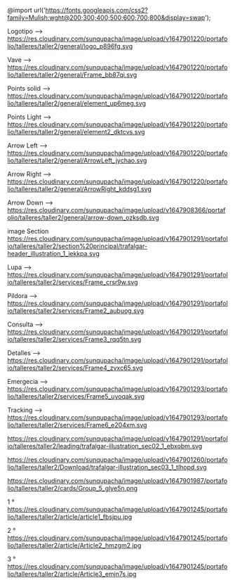 <!-- Font Family -->
@import url('https://fonts.googleapis.com/css2?family=Mulish:wght@200;300;400;500;600;700;800&display=swap');


<!-- Generals -->
Logotipo --> https://res.cloudinary.com/sunqupacha/image/upload/v1647901220/portafolio/talleres/taller2/general/logo_p896fg.svg


Vave --> https://res.cloudinary.com/sunqupacha/image/upload/v1647901220/portafolio/talleres/taller2/general/Frame_bb87qi.svg

Points solid --> https://res.cloudinary.com/sunqupacha/image/upload/v1647901220/portafolio/talleres/taller2/general/element_up6meg.svg

Points Light -->  https://res.cloudinary.com/sunqupacha/image/upload/v1647901220/portafolio/talleres/taller2/general/element2_dktcvs.svg

Arrow Left --> https://res.cloudinary.com/sunqupacha/image/upload/v1647901220/portafolio/talleres/taller2/general/ArrowLeft_jychao.svg

Arrow Right --> https://res.cloudinary.com/sunqupacha/image/upload/v1647901220/portafolio/talleres/taller2/general/ArrowRight_kddsg1.svg

Arrow Down --> https://res.cloudinary.com/sunqupacha/image/upload/v1647908366/portafolio/talleres/taller2/general/arrow-down_ozksdb.svg

<!-- Section Principal -->
image Section https://res.cloudinary.com/sunqupacha/image/upload/v1647901291/portafolio/talleres/taller2/section%20principal/trafalgar-header_illustration_1_iekkpa.svg

<!-- Section Services -->
Lupa --> https://res.cloudinary.com/sunqupacha/image/upload/v1647901291/portafolio/talleres/taller2/services/Frame_crsr9w.svg

Pildora --> https://res.cloudinary.com/sunqupacha/image/upload/v1647901291/portafolio/talleres/taller2/services/Frame2_aubuog.svg

Consulta --> https://res.cloudinary.com/sunqupacha/image/upload/v1647901291/portafolio/talleres/taller2/services/Frame3_rqq5tn.svg

Detalles --> https://res.cloudinary.com/sunqupacha/image/upload/v1647901291/portafolio/talleres/taller2/services/Frame4_zvxc65.svg

Emergecia --> https://res.cloudinary.com/sunqupacha/image/upload/v1647901293/portafolio/talleres/taller2/services/Frame5_uyoqak.svg

Tracking --> https://res.cloudinary.com/sunqupacha/image/upload/v1647901293/portafolio/talleres/taller2/services/Frame6_e204xm.svg


<!-- Section Leading  -->

https://res.cloudinary.com/sunqupacha/image/upload/v1647901291/portafolio/talleres/taller2/leading/trafalgar-illustration_sec02_1_ebxobm.svg

<!-- Section Download -->
https://res.cloudinary.com/sunqupacha/image/upload/v1647901260/portafolio/talleres/taller2/Download/trafalgar-illustration_sec03_1_tlhopd.svg

<!-- Section cards Testimonials -->
https://res.cloudinary.com/sunqupacha/image/upload/v1647901987/portafolio/talleres/taller2/cards/Group_5_glye5n.png

<!-- Section articles -->

1 ° https://res.cloudinary.com/sunqupacha/image/upload/v1647901245/portafolio/talleres/taller2/article/article1_fbsjpu.jpg

2 ° https://res.cloudinary.com/sunqupacha/image/upload/v1647901245/portafolio/talleres/taller2/article/Article2_hmzgm2.jpg

3 ° https://res.cloudinary.com/sunqupacha/image/upload/v1647901245/portafolio/talleres/taller2/article/Article3_emjn7s.jpg
